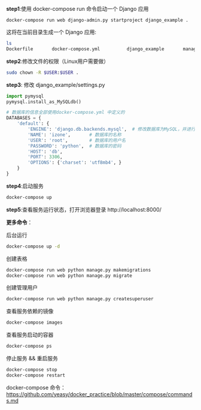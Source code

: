**step1**:使用 docker-compose run 命令启动一个 Django 应用
```shell
docker-compose run web django-admin.py startproject django_example .
```
这将在当前目录生成一个 Django 应用:
```bash
ls
Dockerfile       docker-compose.yml          django_example       manage.py       requirements.txt
```

**step2**:修改文件的权限（Linux用户需要做）
```bash
sudo chown -R $USER:$USER .
```

**step3**: 修改 django_example/settings.py 
```python
import pymysql
pymysql.install_as_MySQLdb()

# 数据库的信息全部使用docker-compose.yml 中定义的
DATABASES = {
    'default': {
        'ENGINE': 'django.db.backends.mysql',  # 修改数据库为MySQL，并进行配置
        'NAME': 'izone',       # 数据库的名称
        'USER': 'root',        # 数据库的用户名
        'PASSWORD': 'python',  # 数据库的密码
        'HOST': 'db',          
        'PORT': 3306,
        'OPTIONS': {'charset': 'utf8mb4', }
    }
}
```

**step4**:启动服务
```bash
docker-compose up
```

**step5**:查看服务运行状态，打开浏览器登录 http://localhost:8000/

**更多命令**：

后台运行
```bash
docker-compose up -d
```
创建表格
```bash
docker-compose run web python manage.py makemigrations
docker-compose run web python manage.py migrate
```
创建管理用户
```bash
docker-compose run web python manage.py createsuperuser
```
查看服务依赖的镜像
```bash
docker-compose images
```
查看服务启动的容器
```bash
docker-compose ps
```
停止服务 && 重启服务
```bash
docker-compose stop
docker-compose restart
```

docker-compose 命令：https://github.com/yeasy/docker_practice/blob/master/compose/commands.md

